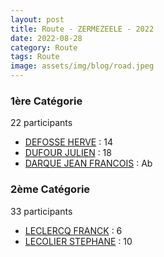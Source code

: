```yaml
---
layout: post
title: Route - ZERMEZEELE - 2022
date: 2022-08-28
category: Route
tags: Route
image: assets/img/blog/road.jpeg
---
```


### 1ère Catégorie
22 participants
- [DEFOSSE HERVE](https://teamspecializedlille.github.io/works/defosseherve) : 14
- [DUFOUR JULIEN](https://teamspecializedlille.github.io/works/dufourjulien) : 18
- [DARQUE JEAN FRANCOIS](https://teamspecializedlille.github.io/works/darquejeanfrancois) : Ab

### 2ème Catégorie
33 participants
- [LECLERCQ FRANCK](https://teamspecializedlille.github.io/works/leclercqfranck) : 6
- [LECOLIER STEPHANE](https://teamspecializedlille.github.io/works/lecolierstephane) : 10
